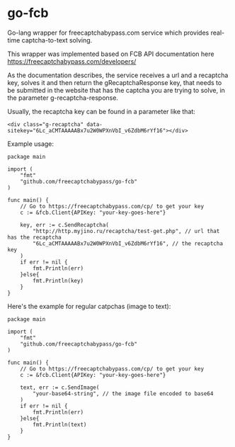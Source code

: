 # go-fcb

Go-lang wrapper for freecaptchabypass.com service which provides real-time captcha-to-text solving.

This wrapper was implemented based on FCB API documentation here https://freecaptchabypass.com/developers/

As the documentation describes, the service receives a url and a recaptcha key, solves it and then return the gRecaptchaResponse key, that needs to be submitted in the website that has the captcha you are trying to solve, in the parameter g-recaptcha-response.

Usually, the recaptcha key can be found in a parameter like that:
```
<div class="g-recaptcha" data-sitekey="6Lc_aCMTAAAAABx7u2W0WPXnVbI_v6ZdbM6rYf16"></div>
```

Example usage:
```
package main

import (
    "fmt"
    "github.com/freecaptchabypass/go-fcb"
)

func main() {
    // Go to https://freecaptchabypass.com/cp/ to get your key
    c := &fcb.Client{APIKey: "your-key-goes-here"}

    key, err := c.SendRecaptcha(
        "http://http.myjino.ru/recaptcha/test-get.php", // url that has the recaptcha
        "6Lc_aCMTAAAAABx7u2W0WPXnVbI_v6ZdbM6rYf16", // the recaptcha key
    )
	if err != nil {
        fmt.Println(err)
	}else{
        fmt.Println(key)
    }    
}

```

Here's the example for regular catpchas (image to text):
```
package main

import (
    "fmt"
    "github.com/freecaptchabypass/go-fcb"
)

func main() {
    // Go to https://freecaptchabypass.com/cp/ to get your key
    c := &fcb.Client{APIKey: "your-key-goes-here"}

    text, err := c.SendImage(
        "your-base64-string", // the image file encoded to base64
    )
	if err != nil {
        fmt.Println(err)
	}else{
        fmt.Println(text)
    }  
}


```
